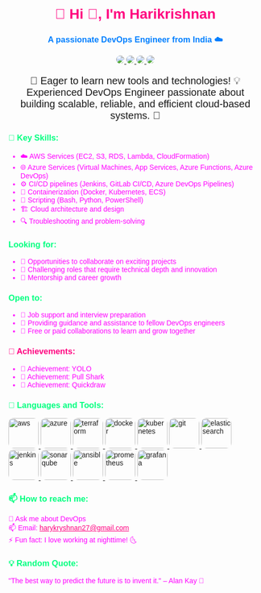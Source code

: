 <h1 align="center" style="font-family: 'Arial', sans-serif; color: #FF007F;">🌟 Hi 👋, I'm Harikrishnan </h1>
<h3 align="center" style="font-family: 'Arial', sans-serif; color: #007FFF;">A passionate DevOps Engineer from India ☁️</h3>

<p align="center">
  <a href="https://github.com/harykryshnan-master">
    <img src="https://img.shields.io/badge/DevOps%20Engineer-%F0%9F%9B%A0%EF%B8%8F-FF007F" style="border-radius: 10px;" />
    <img src="https://img.shields.io/badge/AWS%20Certified-%F0%9F%98%8E-FF007F" style="border-radius: 10px;" />
    <img src="https://img.shields.io/badge/Azure%20Certified-%F0%9F%94%96-FF007F" style="border-radius: 10px;" />
    <img src="https://img.shields.io/badge/Terraform%20Certified-%F0%9F%9A%80-FF007F" style="border-radius: 10px;" />
  </a>
</p>

<p align="center" style="font-size: 20px; font-family: 'Arial', sans-serif;">
  🚀 Eager to learn new tools and technologies! 💡 <br>
  Experienced DevOps Engineer passionate about building scalable, reliable, and efficient cloud-based systems. 💪 
</p>

<h3 align="left" style="font-family: 'Arial', sans-serif; color: #00FF7F;">🌟 Key Skills:</h3>
<ul style="color: #FF00FF; font-family: 'Arial', sans-serif;">
  <li>☁️ AWS Services (EC2, S3, RDS, Lambda, CloudFormation)</li>
  <li>🌐 Azure Services (Virtual Machines, App Services, Azure Functions, Azure DevOps)</li>
  <li>⚙️ CI/CD pipelines (Jenkins, GitLab CI/CD, Azure DevOps Pipelines)</li>
  <li>🐳 Containerization (Docker, Kubernetes, ECS)</li>
  <li>📜 Scripting (Bash, Python, PowerShell)</li>
  <li>🏗️ Cloud architecture and design</li>
  <li>🔍 Troubleshooting and problem-solving</li>
</ul>

<h3 align="left" style="font-family: 'Arial', sans-serif; color: #00FF7F;">Looking for:</h3>
<ul style="color: #FF00FF; font-family: 'Arial', sans-serif;">
  <li>🚀 Opportunities to collaborate on exciting projects</li>
  <li>🧠 Challenging roles that require technical depth and innovation</li>
  <li>🌱 Mentorship and career growth</li>
</ul>

<h3 align="left" style="font-family: 'Arial', sans-serif; color: #00FF7F;">Open to:</h3>
<ul style="color: #FF00FF; font-family: 'Arial', sans-serif;">
  <li>💼 Job support and interview preparation</li>
  <li>🤝 Providing guidance and assistance to fellow DevOps engineers</li>
  <li>🤝 Free or paid collaborations to learn and grow together</li>
</ul>

<h3 align="left" style="font-family: 'Arial', sans-serif; color: #FF007F;">🌟 Achievements:</h3>
<ul style="color: #FF00FF; font-family: 'Arial', sans-serif;">
  <li>🎉 Achievement: YOLO</li>
  <li>🎉 Achievement: Pull Shark</li>
  <li>🎉 Achievement: Quickdraw</li>
</ul>

<h3 align="left" style="font-family: 'Arial', sans-serif; color: #00FF7F;">🔧 Languages and Tools:</h3>
<p align="left" style="color: #FF00FF; font-family: 'Arial', sans-serif;">
  <a href="https://aws.amazon.com/" target="_blank"> 
    <img src="https://upload.wikimedia.org/wikipedia/commons/thumb/0/0e/Amazon_Web_Services_Logo.svg/1200px-Amazon_Web_Services_Logo.svg.png" alt="aws" width="60" height="60" style="border-radius: 10px;"/> 
  </a>
  <a href="https://azure.microsoft.com/en-in/" target="_blank"> 
    <img src="https://upload.wikimedia.org/wikipedia/commons/thumb/2/24/Microsoft_Azure_Logo.svg/2560px-Microsoft_Azure_Logo.svg.png" alt="azure" width="60" height="60" style="border-radius: 10px;"/> 
  </a>
  <a href="https://www.terraform.io/" target="_blank"> 
    <img src="https://www.vectorlogo.zone/logos/hashicorp/terraform-icon.svg" alt="terraform" width="60" height="60" style="border-radius: 10px;"/> 
  </a>
  <a href="https://www.docker.com/" target="_blank"> 
    <img src="https://www.vectorlogo.zone/logos/docker/docker-icon.svg" alt="docker" width="60" height="60" style="border-radius: 10px;"/> 
  </a>
  <a href="https://kubernetes.io" target="_blank"> 
    <img src="https://www.vectorlogo.zone/logos/kubernetes/kubernetes-icon.svg" alt="kubernetes" width="60" height="60" style="border-radius: 10px;"/> 
  </a>
  <a href="https://git-scm.com/" target="_blank"> 
    <img src="https://www.vectorlogo.zone/logos/git-scm/git-scm-icon.svg" alt="git" width="60" height="60" style="border-radius: 10px;"/> 
  </a>
  <a href="https://www.elastic.co" target="_blank"> 
    <img src="https://www.vectorlogo.zone/logos/elastic/elastic-icon.svg" alt="elasticsearch" width="60" height="60" style="border-radius: 10px;"/> 
  </a>
  <a href="https://www.jenkins.io" target="_blank"> 
    <img src="https://www.vectorlogo.zone/logos/jenkins/jenkins-icon.svg" alt="jenkins" width="60" height="60" style="border-radius: 10px;"/> 
  </a>
  <a href="https://www.sonarqube.org/" target="_blank"> 
    <img src="https://www.vectorlogo.zone/logos/sonarqube/sonarqube-icon.svg" alt="sonarqube" width="60" height="60" style="border-radius: 10px;"/> 
  </a>
  <a href="https://www.ansible.com/" target="_blank"> 
    <img src="https://www.vectorlogo.zone/logos/ansible/ansible-icon.svg" alt="ansible" width="60" height="60" style="border-radius: 10px;"/> 
  </a>
  <a href="https://prometheus.io/" target="_blank"> 
    <img src="https://www.vectorlogo.zone/logos/prometheus/prometheus-icon.svg" alt="prometheus" width="60" height="60" style="border-radius: 10px;"/> 
  </a>
  <a href="https://grafana.com/" target="_blank"> 
    <img src="https://www.vectorlogo.zone/logos/grafana/grafana-icon.svg" alt="grafana" width="60" height="60" style="border-radius: 10px;"/> 
  </a>
</p>

<h3 align="left" style="font-family: 'Arial', sans-serif; color: #00FF7F;">📫 How to reach me:</h3>
<p align="left" style="color: #FF00FF; font-family: 'Arial', sans-serif;">
  💬 Ask me about DevOps <br>
  📫 Email: <a href="mailto:harykryshnan27@gmail.com" style="color: #FF007F;">harykryshnan27@gmail.com</a> <br>
  ⚡ Fun fact: I love working at nighttime! 🌜
</p>

<h3 align="left" style="font-family: 'Arial', sans-serif; color: #00FF7F;">💡 Random Quote:</h3>
<p align="left" style="color: #FF00FF; font-family: 'Arial', sans-serif;">
  "The best way to predict the future is to invent it." – Alan Kay 💫
</p>

